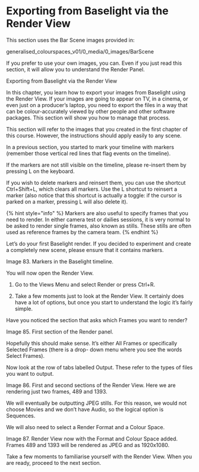 # Exporting from Baselight via the Render View



This section uses the Bar Scene images provided in:

generalised\_colourspaces\_v01/0\_media/0\_images/BarScene

If you prefer to use your own images, you can. Even if you just read this section, it will allow you to understand the Render Panel.

Exporting from Baselight via the Render View

In this chapter, you learn how to export your images from Baselight using the Render View. If your images are going to appear on TV, in a cinema, or even just on a producer’s laptop, you need to export the files in a way that can be colour-accurately viewed by other people and other software packages. This section will show you how to manage that process.

This section will refer to the images that you created in the first chapter of this course. However, the instructions should apply easily to any scene.

In a previous section, you started to mark your timeline with markers \(remember those vertical red lines that flag events on the timeline\).

If the markers are not still visible on the timeline, please re-insert them by pressing L on the keyboard.

If you wish to delete markers and reinsert them, you can use the shortcut Ctrl+Shift+L, which clears all markers. Use the L shortcut to reinsert a marker \(also notice that this shortcut is actually a toggle: if the cursor is parked on a marker, pressing L will also delete it\).

{% hint style="info" %}
Markers are also useful to specify frames that you need to render. In either camera test or dailies sessions, it is very normal to be asked to render single frames, also known as stills. These stills are often used as reference frames by the camera team.
{% endhint %}


Let’s do your first Baselight render. If you decided to experiment and create a completely new scene, please ensure that it contains markers.


Image 83. Markers in the Baselight timeline.

You will now open the Render View.  
1. Go to the Views Menu and select Render or press Ctrl+R.

2. Take a few moments just to look at the Render View. It certainly does have a lot of options, but once you start to understand the logic it’s fairly simple.

Have you noticed the section that asks which Frames you want to render?





Image 85. First section of the Render panel.

Hopefully this should make sense. It’s either All Frames or specifically Selected Frames \(there is a drop- down menu where you see the words Select Frames\).

Now look at the row of tabs labelled Output. These refer to the types of files you want to output.



Image 86. First and second sections of the Render View. Here we are rendering just two frames, 489 and 1393.

We will eventually be outputting JPEG stills. For this reason, we would not choose Movies and we don’t have Audio, so the logical option is Sequences.

We will also need to select a Render Format and a Colour Space.





Image 87. Render View now with the Format and Colour Space added. Frames 489 and 1393 will be rendered as JPEG and as 1920x1080.

Take a few moments to familiarise yourself with the Render View. When you are ready, proceed to the next section.



